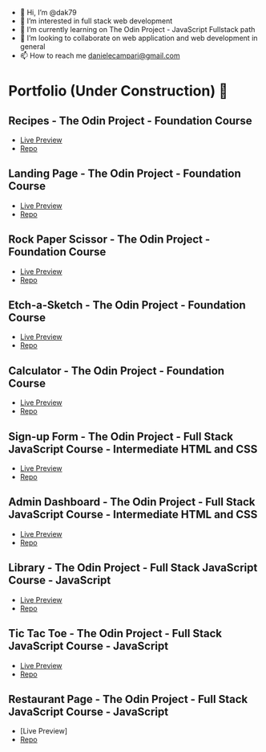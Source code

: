 - 👋 Hi, I’m @dak79
- 👀 I’m interested in full stack web development
- 🌱 I’m currently learning on The Odin Project - JavaScript Fullstack path
- 💞️ I’m looking to collaborate on web application and web development in general
- 📫 How to reach me danielecampari@gmail.com

# Portfolio (Under Construction) 🚧

## Recipes - The Odin Project - Foundation Course
* [Live Preview](https://dak79.github.io/odin-recipes/)
* [Repo](https://github.com/dak79/odin-recipes)

## Landing Page - The Odin Project - Foundation Course
* [Live Preview](https://dak79.github.io/odin-landing/)
* [Repo](https://github.com/dak79/odin-landing)

## Rock Paper Scissor - The Odin Project - Foundation Course
* [Live Preview](https://dak79.github.io/odin-rock/)
* [Repo](https://github.com/dak79/odin-rock)

## Etch-a-Sketch - The Odin Project - Foundation Course
* [Live Preview](https://dak79.github.io/odin-etch-a-sketch/)
* [Repo](https://github.com/dak79/odin-etch-a-sketch)

## Calculator - The Odin Project - Foundation Course
* [Live Preview](https://dak79.github.io/odin-calculator/)
* [Repo](https://github.com/dak79/odin-calculator)

## Sign-up Form - The Odin Project - Full Stack JavaScript Course - Intermediate HTML and CSS
* [Live Preview](https://dak79.github.io/odin-sign-up-form/)
* [Repo](https://github.com/dak79/odin-sign-up-form)

## Admin Dashboard - The Odin Project - Full Stack JavaScript Course - Intermediate HTML and CSS
* [Live Preview](https://dak79.github.io/odin-admin-dashboard/)
* [Repo](https://github.com/dak79/odin-admin-dashboard)

## Library - The Odin Project - Full Stack JavaScript Course - JavaScript
* [Live Preview](https://dak79.github.io/odin-library/)
* [Repo](https://github.com/dak79/odin-library)

## Tic Tac Toe - The Odin Project - Full Stack JavaScript Course - JavaScript
* [Live Preview](https://dak79.github.io/odin-tic-tac-toe/)
* [Repo](https://github.com/dak79/odin-tic-tac-toe)

## Restaurant Page - The Odin Project - Full Stack JavaScript Course - JavaScript
* [Live Preview]
* [Repo](https://github.com/dak79/odin-restaurant-page)


<!---
dak79/dak79 is a ✨ special ✨ repository because its `README.md` (this file) appears on your GitHub profile.
You can click the Preview link to take a look at your changes.
--->
